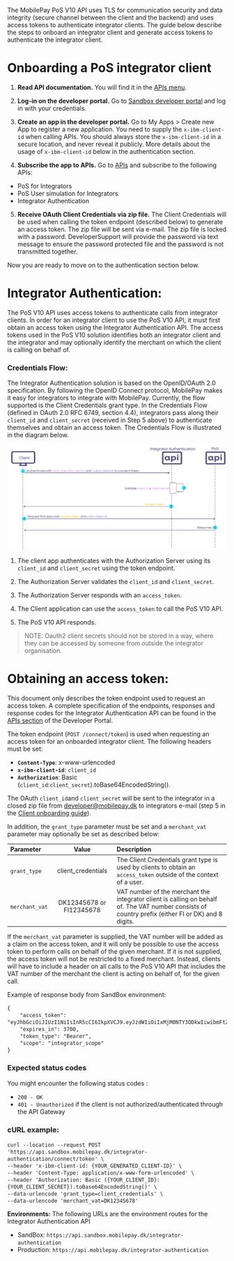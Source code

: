 
The MobilePay PoS V10 API uses TLS for communication security and data integrity (secure channel between the client and the backend) and uses access tokens to authenticate integrator clients. The guide below describe the steps to onboard an integrator client and generate access tokens to authenticate the integrator client. 

# <a name="client_onboarding"></a>**Onboarding a PoS integrator client**

1. **Read API documentation.** You will find it in the  [APIs menu](https://sandbox-developer.mobilepay.dk/product).  

2.  **Log-in on the developer portal.** Go to [Sandbox developer portal](https://sandbox-developer.mobilepay.dk/) and log in with your credentials.

 3.  **Create an app in the developer portal.** Go to My Apps > Create new App to register a new application. You need to supply the `x-ibm-client-id` when calling APIs. You should always store the `x-ibm-client-id` in a secure location, and never reveal it publicly.  More details about the usage of `x-ibm-client-id` below in the authentication section. 

4.  **Subscribe the app to APIs.**  Go to [APIs](https://sandbox-developer.mobilepay.dk/product) and subscribe to the following APIs:
-  PoS for Integrators  
-  PoS User simulation for Integrators
-  Integrator Authentication 
 
 5.  **Receive OAuth Client Credentials via zip file.** The Client Credentials will be used when calling the token endpoint (described below) to generate an access token. The zip file will be sent via e-mail. The zip file is locked with a password. DeveloperSupport will provide the password via text message to ensure the password protected file and the password is not transmitted together.

Now you are ready to move on to the authentication section below.  

# **Integrator Authentication:**

The PoS V10 API uses access tokens to authenticate calls from integrator clients. In order for an integrator client to use the PoS V10 API, it must first obtain an access token using the Integrator Authentication API. The access tokens used in the PoS V10 solution identifies both an integrator client and the integrator and may optionally identify the merchant on which the client is calling on behalf of. 

### **Credentials Flow:**
The Integrator Authentication solution is based on the OpenID/OAuth 2.0 specification. By following the OpenID Connect protocol, MobilePay makes it easy for integrators to integrate with MobilePay. Currently, the flow supported is the Client Credentials grant type. In the Credentials Flow (defined in OAuth 2.0 RFC 6749, section 4.4), integrators pass along their `client_id` and `client_secret` (received in Step 5 above) to authenticate themselves and obtain an access token. The Credentials Flow is illustrated in the diagram below.

[![](assets/images/possekvensdiagram.png)](assets/images/possekvensdiagram.png)

 1. The client app authenticates with the Authorization Server using its `client_id` and `client_secret` using the token endpoint.
 2. The Authorization Server validates the `client_id` and `client_secret`.
 3. The Authorization Server responds with an `access_token`.
 4. The Client application can use the `access_token` to call the PoS V10 API.

 5. The PoS V10 API responds.
 
 > NOTE: Oauth2 client secrets should not be stored in a way, where they can be accessed by someone from outside the integrator organisation.

# <a name="obtaining_access_token"></a>**Obtaining an access token:**
This document only describes the token endpoint used to request an access token. A complete specification of the endpoints, responses and response codes for the Integrator Authentication API can be found in the [APIs section](https://sandbox-developer.mobilepay.dk/product) of the Developer Portal.
 
The token endpoint (`POST /connect/token`) is used when requesting an access token for an onboarded integrator client. The following
headers must be set:

 - **``Content-Type``**: x-www-urlencoded
 - **``x-ibm-client-id``**: `client_id`
 - **``Authorization``**: Basic (`client_id`:`client_secret`).toBase64EncodedString().

The OAuth `client_id`and `client_secret` will be sent to the integrator in a closed zip file from [developer@mobilepay.dk](mailto:developer@mobilepay.dk) to integrators e-mail (step 5 in the [Client onboarding guide](pos_integratorauthentication#client_onboarding)).

In addition, the `grant_type` parameter must be set and a `merchant_vat` parameter may optionally be set as described below:
 
| Parameter | Value  | Description  |
| :---         |     :---:      | :---  |
| `grant_type` | client_credentials | The Client Credentials grant type is used by clients to obtain an `access_token` outside of the context of a user.     |
| `merchant_vat` | DK12345678 or FI12345678 | VAT number of the merchant the integrator client is calling on behalf of. The VAT number consists of country prefix (either FI or DK) and 8 digits. |

If the `merchant_vat` parameter is supplied, the VAT number will be added as a claim on the access token, and it will only be possible to use the access token to perform calls on behalf of the given merchant. If it is not supplied, the access token will not be restricted to a fixed merchant. Instead, clients will have to include a header on all calls to the PoS V10 API that includes the VAT number of the merchant the client is acting on behalf of, for the given call. 

Example of response body from SandBox environment:
```
{
    "access_token": "eyJhbGciOiJIUzI1NiIsInR5cCI6IkpXVCJ9.eyJzdWIiOiIxMjM0NTY3ODkwIiwibmFtZSI6IkpvaG4gRG9lIiwiaWF0IjoxNTE2MjM5MDIyfQ.SflKxwRJSMeKKF2QT4fwpMeJf36POk6yJV_adQssw5c",
    "expires_in": 3700,
    "token_type": "Bearer",
    "scope": "integrator_scope"
}
```

### Expected status codes

You might encounter the following status codes :

* `200 - OK`  
* `401 - Unauthorized` if the client is not authorized/authenticated through the API Gateway

### cURL example:

```
curl --location --request POST 'https://api.sandbox.mobilepay.dk/integrator-authentication/connect/token' \
--header 'x-ibm-client-id: {YOUR_GENERATED_CLIENT-ID}' \
--header 'Content-Type: application/x-www-form-urlencoded' \
--header 'Authorization: Basic ({YOUR_CLIENT_ID}:{YOUR_CLIENT_SECRET}).toBase64EncodedString()' \
--data-urlencode 'grant_type=client_credentials' \
--data-urlencode 'merchant_vat=DK12345678'
```

 **Environments:**
The following URLs are the environment routes for the Integrator Authentication API

 - SandBox: `https://api.sandbox.mobilepay.dk/integrator-authentication`
 - Production: `https://api.mobilepay.dk/integrator-authentication`
